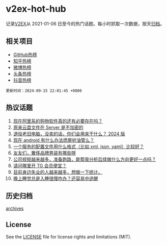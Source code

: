 # v2ex-hot-hub

 记录[V2EX](https://www.v2ex.com/)从 2021-01-06 日至今的热门话题。每小时抓取一次数据，按天[归档](archives)。
 
 ## 相关项目

- [GitHub热榜](https://github.com/it985/github-hot-hub)
- [知乎热榜](https://github.com/it985/zhihu-hot-hub)
- [微博热榜](https://github.com/it985/weibo-hot-hub)
- [头条热榜](https://github.com/it985/toutiao-hot-hub)
- [抖音热榜](https://github.com/it985/douyin-hot-hub)


 `更新时间：2024-09-15 22:01:45 +0800`

## 热议话题

1. [现在阿里系的购物软件真的还有必要存在吗？](https://www.v2ex.com/t/1073167)
1. [原来云盘文件在 Server 是不加密的](https://www.v2ex.com/t/1073207)
1. [退役老旧电脑，没卖的话，你们会用来干什么？ 2024 版](https://www.v2ex.com/t/1073179)
1. [现在 android 有什么办法熄屏听油管么？](https://www.v2ex.com/t/1073188)
1. [一个服务的配置文件用什么格式（比如 xml, json, yaml）比较好？](https://www.v2ex.com/t/1073113)
1. [友友们，奢侈品牌男装有哪些呀](https://www.v2ex.com/t/1073189)
1. [公司规矩越来越多，准备跑路，能帮我分析后续做什么方向更好一点吗？](https://www.v2ex.com/t/1073226)
1. [请问哪里开 TG 会员便宜？](https://www.v2ex.com/t/1073161)
1. [目前身边失业的人越来越多，想做一下统计。](https://www.v2ex.com/t/1073176)
1. [晚上睡觉总是入睡很慢咋办？还容易中途醒](https://www.v2ex.com/t/1073168)

## 历史归档

[archives](archives)

## License

See the [LICENSE](LICENSE) file for license rights and limitations (MIT).
